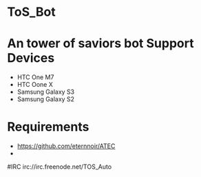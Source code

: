 ToS_Bot
=======
An tower of saviors bot
Support Devices
=======
* HTC One M7
* HTC Oone X
* Samsung Galaxy S3
* Samsung Galaxy S2


Requirements
=======
* https://github.com/eternnoir/ATEC
* 

#IRC
irc://irc.freenode.net/TOS_Auto
